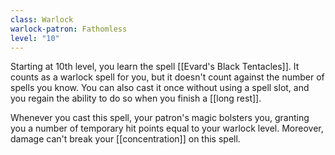```yaml
---
class: Warlock
warlock-patron: Fathomless
level: "10"
---
```



Starting at 10th level, you learn the spell [[Evard's Black Tentacles]]. It counts as a warlock spell for you, but it doesn't count against the number of spells you know. You can also cast it once without using a spell slot, and you regain the ability to do so when you finish a [[long rest]].

Whenever you cast this spell, your patron's magic bolsters you, granting you a number of temporary hit points equal to your warlock level. Moreover, damage can't break your [[concentration]] on this spell.